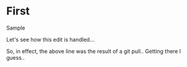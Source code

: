 First
=====

Sample

Let's see how this edit is handled...

So, in effect, the above
line was the result of a git pull..
Getting there I guess..